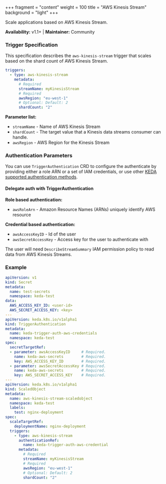 +++
fragment = "content"
weight = 100
title = "AWS Kinesis Stream"
background = "light"
+++

Scale applications based on AWS Kinesis Stream.

**Availability:** v1.1+ | **Maintainer:** Community

<!--more-->

### Trigger Specification

This specification describes the `aws-kinesis-stream` trigger that scales based on the shard count of AWS Kinesis Stream.

```yaml
triggers:
  - type: aws-kinesis-stream
    metadata:
      # Required
      streamName: myKinesisStream
      # Required
      awsRegion: "eu-west-1"
      # Optional: Default: 2
      shardCount: "2"
```

**Parameter list:**

- `streamName` - Name of AWS Kinesis Stream
- `shardCount` - The target value that a Kinesis data streams consumer can handle.
- `awsRegion` - AWS Region for the Kinesis Stream

### Authentication Parameters

You can use `TriggerAuthentication` CRD to configure the authenticate by providing either a role ARN or a set of IAM credentials, or use other [KEDA supported authentication methods](https://keda.sh/concepts/authentication).

#### Delegate auth with TriggerAuthentication

**Role based authentication:**

- `awsRoleArn` - Amazon Resource Names (ARNs) uniquely identify AWS resource

**Credential based authentication:**

- `awsAccessKeyID` - Id of the user
- `awsSecretAccessKey` - Access key for the user to authenticate with

The user will need `DescribeStreamSummary` IAM permission policy to read data from AWS Kinesis Streams.

### Example

```yaml
apiVersion: v1
kind: Secret
metadata:
  name: test-secrets
  namespace: keda-test
data:
  AWS_ACCESS_KEY_ID: <user-id>
  AWS_SECRET_ACCESS_KEY: <key>
--- 
apiVersion: keda.k8s.io/v1alpha1
kind: TriggerAuthentication
metadata:
  name: keda-trigger-auth-aws-credentials
  namespace: keda-test
spec:
  secretTargetRef:
  - parameter: awsAccessKeyID     # Required.
    name: keda-aws-secrets        # Required.
    key: AWS_ACCESS_KEY_ID        # Required.
  - parameter: awsSecretAccessKey # Required.
    name: keda-aws-secrets        # Required.
    key: AWS_SECRET_ACCESS_KEY    # Required.
---
apiVersion: keda.k8s.io/v1alpha1
kind: ScaledObject
metadata:
  name: aws-kinesis-stream-scaledobject
  namespace: keda-test
  labels:
    test: nginx-deployment
spec:
  scaleTargetRef:
    deploymentName: nginx-deployment
  triggers:
    - type: aws-kinesis-stream
      authenticationRef:
        name: keda-trigger-auth-aws-credential
      metadata:
        # Required
        streamName: myKinesisStream
        # Required
        awsRegion: "eu-west-1"
        # Optional: Default: 2
        shardCount: "2"
```